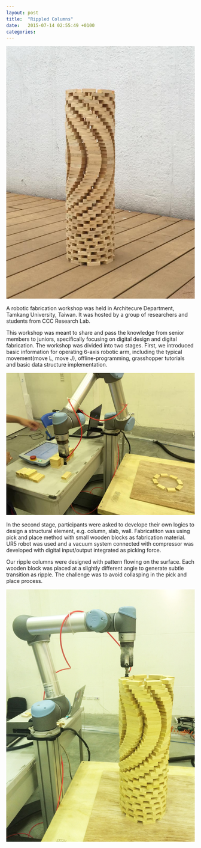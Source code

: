```yaml
---
layout: post
title:  "Rippled Columns"
date:   2015-07-14 02:55:49 +0100
categories: 
---
```


![image](/assets/1507_Rippled_Columns/02.jpg)

A robotic fabrication workshop was held in Architecure Department, Tamkang University, Taiwan. It was hosted by a group of researchers and students from CCC Research Lab.

This workshop was meant to share and pass the knowledge from senior members to juniors, specifically focusing on digital design and digital fabrication.
The workshop was divided into two stages. First, we introduced basic information for operating 6-axis robotic arm, including the typical movement(move L, move J), offline-programming, grasshopper tutorials and basic data structure implementation.

![image](/assets/1507_Rippled_Columns/01.jpg)

In the second stage, participants were asked to develope their own logics to design a structural element, e.g. column, slab, wall. Fabricatiton was using pick and place method with small wooden blocks as fabrication material. UR5 robot was used and a vacuum system connected with compressor was developed with digital input/output integrated as picking force.

Our ripple columns were designed with pattern flowing on the surface. Each wooden block was placed at a slightly different angle to generate subtle transition as ripple. The challenge was to avoid collasping in the pick and place process.

![image](/assets/1507_Rippled_Columns/IMG_3474.JPG)
